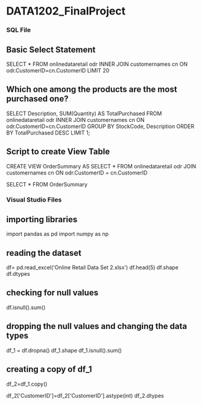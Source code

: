 # DATA1202_FinalProject

### SQL File

## Basic Select Statement

SELECT * 
FROM onlinedataretail odr
INNER JOIN customernames cn
ON odr.CustomerID=cn.CustomerID
LIMIT 20

## Which one among the products are the most purchased one?

SELECT Description, SUM(Quantity) AS TotalPurchased
FROM onlinedataretail odr
INNER JOIN customernames cn
ON odr.CustomerID=cn.CustomerID
GROUP BY StockCode, Description
ORDER BY TotalPurchased DESC
LIMIT 1;

## Script to create View Table
CREATE VIEW OrderSummary AS
SELECT *
FROM
    onlinedataretail odr
JOIN
    customernames cn
    ON odr.CustomerID = cn.CustomerID

SELECT * FROM OrderSummary




### Visual Studio Files

## importing libraries

import pandas as pd 
import numpy as np 


## reading the dataset

df= pd.read_excel('Online Retail Data Set 2.xlsx')
df.head(5)
df.shape
df.dtypes

## checking for null values

df.isnull().sum()

## dropping the null values and changing the data types

df_1 = df.dropna()
df_1.shape
df_1.isnull().sum()

## creating a copy of df_1

df_2=df_1.copy()

df_2['CustomerID']=df_2['CustomerID'].astype(int)
df_2.dtypes

